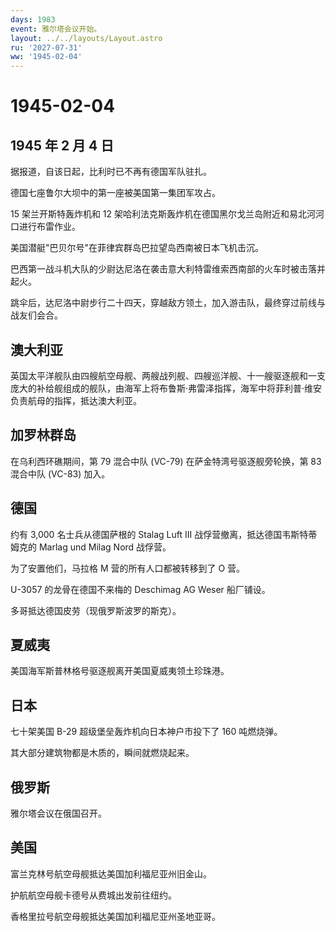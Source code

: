 ```yaml
---
days: 1983
event: 雅尔塔会议开始。
layout: ../../layouts/Layout.astro
ru: '2027-07-31'
ww: '1945-02-04'
---
```


# 1945-02-04

## 1945 年 2 月 4 日

据报道，自该日起，比利时已不再有德国军队驻扎。

德国七座鲁尔大坝中的第一座被美国第一集团军攻占。

15 架兰开斯特轰炸机和 12
架哈利法克斯轰炸机在德国黑尔戈兰岛附近和易北河河口进行布雷作业。

美国潜艇"巴贝尔号"在菲律宾群岛巴拉望岛西南被日本飞机击沉。

巴西第一战斗机大队的少尉达尼洛在袭击意大利特雷维索西南部的火车时被击落并起火。

跳伞后，达尼洛中尉步行二十四天，穿越敌方领土，加入游击队，最终穿过前线与战友们会合。

## 澳大利亚

英国太平洋舰队由四艘航空母舰、两艘战列舰、四艘巡洋舰、十一艘驱逐舰和一支庞大的补给舰组成的舰队，由海军上将布鲁斯·弗雷泽指挥，海军中将菲利普·维安负责航母的指挥，抵达澳大利亚。

## 加罗林群岛

在乌利西环礁期间，第 79 混合中队 (VC-79) 在萨金特湾号驱逐舰旁轮换，第 83
混合中队 (VC-83) 加入。

## 德国

约有 3,000 名士兵从德国萨根的 Stalag Luft III
战俘营撤离，抵达德国韦斯特蒂姆克的 Marlag und Milag Nord 战俘营。

为了安置他们，马拉格 M 营的所有人口都被转移到了 O 营。

U-3057 的龙骨在德国不来梅的 Deschimag AG Weser 船厂铺设。

多哥抵达德国皮劳（现俄罗斯波罗的斯克）。

## 夏威夷

美国海军斯普林格号驱逐舰离开美国夏威夷领土珍珠港。

## 日本

七十架美国 B-29 超级堡垒轰炸机向日本神户市投下了 160 吨燃烧弹。

其大部分建筑物都是木质的，瞬间就燃烧起来。

## 俄罗斯

雅尔塔会议在俄国召开。

## 美国

富兰克林号航空母舰抵达美国加利福尼亚州旧金山。

护航航空母舰卡德号从费城出发前往纽约。

香格里拉号航空母舰抵达美国加利福尼亚州圣地亚哥。